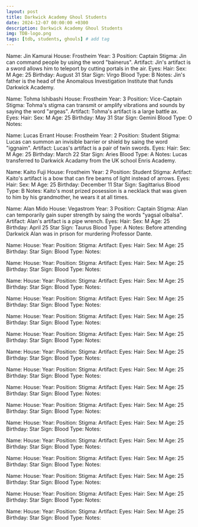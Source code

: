 ```yaml
---
layout: post
title: Darkwick Academy Ghoul Students
date: 2024-12-07 00:00:00 +0300
description: Darkwick Academy Ghoul Students
img: TDB-logo.png 
tags: [tdb, students, ghouls] # add tag
---
```


Name: Jin Kamurai
House: Frostheim
Year: 3
Position: Captain
Stigma: Jin can command people by using the word "bainerus".
Artifact: Jin's artifact is a sword allows him to teleport by cutting portals in the air.
Eyes: 
Hair: 
Sex: M
Age: 25
Birthday: August 31
Star Sign: Virgo
Blood Type: B
Notes: Jin's father is the head of the Anomalous Investigation Institute that funds Darkwick Academy.

Name: Tohma Ishibashi
House: Frostheim
Year: 3
Position: Vice-Captain 
Stigma: Tohma's stigma can transmit or amplify vibrations and sounds by saying the word "argeas".
Artifact: Tohma's artifact is a large battle ax.
Eyes: 
Hair: 
Sex: M
Age: 25
Birthday: May 31
Star Sign: Gemini
Blood Type: O
Notes: 

Name: Lucas Errant
House: Frostheim
Year: 2
Position: Student
Stigma: Lucas can summon an invisible barrier or shield by saing the word "iggnaim".
Artifact: Lucas's artifact is a pair of twin swords.
Eyes: 
Hair: 
Sex: M
Age: 25
Birthday: March 22
Star Sign: Aries
Blood Type: A
Notes: Lucas transferred to Darkwick Acadamy from the UK school Enris Academy.

Name: Kaito Fuji
House: Frostheim
Year: 2
Position: Student
Stigma: 
Artifact: Kaito's artifact is a bow that can fire beams of light instead of arrows.
Eyes: 
Hair: 
Sex: M
Age: 25
Birthday: December 11
Star Sign: Sagittarius
Blood Type: B
Notes: Kaito's most prized posession is a necklack that was given to him by his grandmother, he wears it at all times.

Name: Alan Mido
House: Vegastrom
Year: 3
Position: Captain
Stigma: Alan can temporarily gain super strength by saing the words "yagsal olbalsa".
Artifact: Alan's artifact is a pipe wrench.
Eyes: 
Hair: 
Sex: M
Age: 25
Birthday: April 25
Star Sign: Taurus
Blood Type: A
Notes: Before attending Darkwick Alan was in prison for murdering Professor Dante.

Name: 
House: 
Year: 
Position: 
Stigma: 
Artifact: 
Eyes: 
Hair: 
Sex: M
Age: 25
Birthday: 
Star Sign: 
Blood Type: 
Notes: 

Name: 
House: 
Year: 
Position: 
Stigma: 
Artifact: 
Eyes: 
Hair: 
Sex: M
Age: 25
Birthday: 
Star Sign: 
Blood Type: 
Notes: 

Name: 
House: 
Year: 
Position: 
Stigma: 
Artifact: 
Eyes: 
Hair: 
Sex: M
Age: 25
Birthday: 
Star Sign: 
Blood Type: 
Notes: 

Name: 
House: 
Year: 
Position: 
Stigma: 
Artifact: 
Eyes: 
Hair: 
Sex: M
Age: 25
Birthday: 
Star Sign: 
Blood Type: 
Notes: 

Name: 
House: 
Year: 
Position: 
Stigma: 
Artifact: 
Eyes: 
Hair: 
Sex: M
Age: 25
Birthday: 
Star Sign: 
Blood Type: 
Notes: 

Name: 
House: 
Year: 
Position: 
Stigma: 
Artifact: 
Eyes: 
Hair: 
Sex: M
Age: 25
Birthday: 
Star Sign: 
Blood Type: 
Notes: 

Name: 
House: 
Year: 
Position: 
Stigma: 
Artifact: 
Eyes: 
Hair: 
Sex: M
Age: 25
Birthday: 
Star Sign: 
Blood Type: 
Notes: 

Name: 
House: 
Year: 
Position: 
Stigma: 
Artifact: 
Eyes: 
Hair: 
Sex: M
Age: 25
Birthday: 
Star Sign: 
Blood Type: 
Notes: 

Name: 
House: 
Year: 
Position: 
Stigma: 
Artifact: 
Eyes: 
Hair: 
Sex: M
Age: 25
Birthday: 
Star Sign: 
Blood Type: 
Notes: 

Name: 
House: 
Year: 
Position: 
Stigma: 
Artifact: 
Eyes: 
Hair: 
Sex: M
Age: 25
Birthday: 
Star Sign: 
Blood Type: 
Notes: 

Name: 
House: 
Year: 
Position: 
Stigma: 
Artifact: 
Eyes: 
Hair: 
Sex: M
Age: 25
Birthday: 
Star Sign: 
Blood Type: 
Notes: 

Name: 
House: 
Year: 
Position: 
Stigma: 
Artifact: 
Eyes: 
Hair: 
Sex: M
Age: 25
Birthday: 
Star Sign: 
Blood Type: 
Notes: 

Name: 
House: 
Year: 
Position: 
Stigma: 
Artifact: 
Eyes: 
Hair: 
Sex: M
Age: 25
Birthday: 
Star Sign: 
Blood Type: 
Notes: 

Name: 
House: 
Year: 
Position: 
Stigma: 
Artifact: 
Eyes: 
Hair: 
Sex: M
Age: 25
Birthday: 
Star Sign: 
Blood Type: 
Notes: 

Name: 
House: 
Year: 
Position: 
Stigma: 
Artifact: 
Eyes: 
Hair: 
Sex: M
Age: 25
Birthday: 
Star Sign: 
Blood Type: 
Notes: 

Name: 
House: 
Year: 
Position: 
Stigma: 
Artifact: 
Eyes: 
Hair: 
Sex: M
Age: 25
Birthday: 
Star Sign: 
Blood Type: 
Notes: 